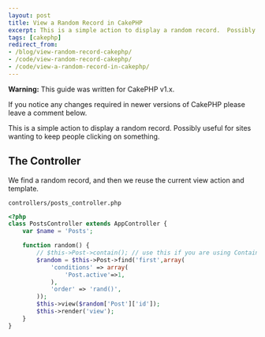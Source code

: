 ```yaml
---
layout: post
title: View a Random Record in CakePHP
excerpt: This is a simple action to display a random record.  Possibly useful for sites wanting to keep people clicking on something.
tags: [cakephp]
redirect_from:
- /blog/view-random-record-cakephp/
- /code/view-random-record-cakephp/
- /code/view-a-random-record-in-cakephp/
---
```


<div class="alert alert-warning" role="alert">
	<p><strong>Warning:</strong> This guide was written for <span class="label label-primary">CakePHP v1.x</span>.</p>
	<p>If you notice any changes required in newer versions of CakePHP please leave a comment below.</p>
</div>

This is a simple action to display a random record.  Possibly useful for sites wanting to keep people clicking on something.


## The Controller

We find a random record, and then we reuse the current view action and template.

`controllers/posts_controller.php`

```php
<?php
class PostsController extends AppController {
	var $name = 'Posts';

	function random() {
		// $this->Post->contain(); // use this if you are using Containable
		$random = $this->Post->find('first',array(
			'conditions' => array(
				'Post.active'=>1,
			),
			'order' => 'rand()',
		));
		$this->view($random['Post']['id']);
		$this->render('view');
	}
}
```

